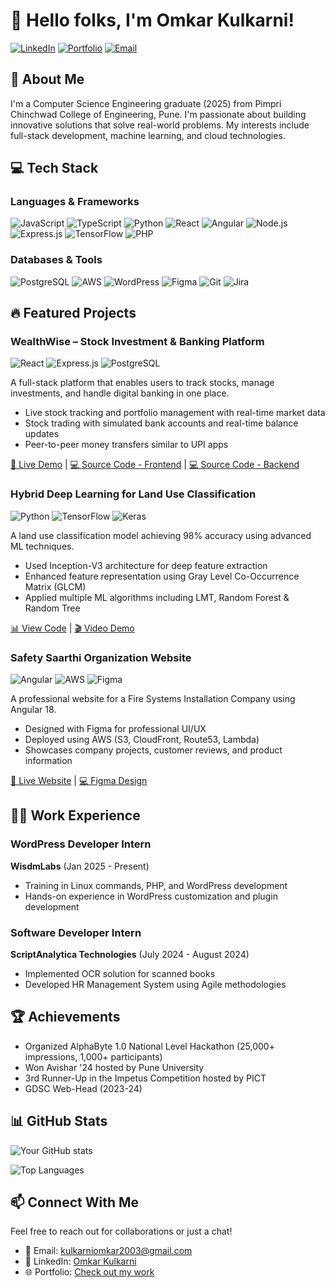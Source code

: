 
# 👋 Hello folks, I'm Omkar Kulkarni!

[![LinkedIn](https://img.shields.io/badge/LinkedIn-0077B5?style=for-the-badge&logo=linkedin&logoColor=white)](https://www.linkedin.com/in/omkarkulkarni7/)
[![Portfolio](https://img.shields.io/badge/Portfolio-000000?style=for-the-badge&logo=About.me&logoColor=white)](https://omkar-kulkarni.vercel.app/)
[![Email](https://img.shields.io/badge/Email-D14836?style=for-the-badge&logo=gmail&logoColor=white)](mailto:kulkarniomkar2003@gmail.com)

## 🚀 About Me
I'm a Computer Science Engineering graduate (2025) from Pimpri Chinchwad College of Engineering, Pune. I'm passionate about building innovative solutions that solve real-world problems. My interests include full-stack development, machine learning, and cloud technologies.

## 💻 Tech Stack

### Languages & Frameworks
![JavaScript](https://img.shields.io/badge/JavaScript-F7DF1E?style=for-the-badge&logo=javascript&logoColor=black)
![TypeScript](https://img.shields.io/badge/TypeScript-007ACC?style=for-the-badge&logo=typescript&logoColor=white)
![Python](https://img.shields.io/badge/Python-3776AB?style=for-the-badge&logo=python&logoColor=white)
![React](https://img.shields.io/badge/React-20232A?style=for-the-badge&logo=react&logoColor=61DAFB)
![Angular](https://img.shields.io/badge/Angular-DD0031?style=for-the-badge&logo=angular&logoColor=white)
![Node.js](https://img.shields.io/badge/Node.js-339933?style=for-the-badge&logo=nodedotjs&logoColor=white)
![Express.js](https://img.shields.io/badge/Express.js-000000?style=for-the-badge&logo=express&logoColor=white)
![TensorFlow](https://img.shields.io/badge/TensorFlow-FF6F00?style=for-the-badge&logo=tensorflow&logoColor=white)
![PHP](https://img.shields.io/badge/PHP-777BB4?style=for-the-badge&logo=php&logoColor=white)

### Databases & Tools
![PostgreSQL](https://img.shields.io/badge/PostgreSQL-316192?style=for-the-badge&logo=postgresql&logoColor=white)
![AWS](https://img.shields.io/badge/AWS-232F3E?style=for-the-badge&logo=amazon-aws&logoColor=white)
![WordPress](https://img.shields.io/badge/WordPress-21759B?style=for-the-badge&logo=wordpress&logoColor=white)
![Figma](https://img.shields.io/badge/Figma-F24E1E?style=for-the-badge&logo=figma&logoColor=white)
![Git](https://img.shields.io/badge/Git-F05032?style=for-the-badge&logo=git&logoColor=white)
![Jira](https://img.shields.io/badge/Jira-0052CC?style=for-the-badge&logo=Jira&logoColor=white)

## 🔥 Featured Projects

### WealthWise – Stock Investment & Banking Platform
![React](https://img.shields.io/badge/React-20232A?style=flat-square&logo=react&logoColor=61DAFB)
![Express.js](https://img.shields.io/badge/Express.js-000000?style=flat-square&logo=express&logoColor=white)
![PostgreSQL](https://img.shields.io/badge/PostgreSQL-316192?style=flat-square&logo=postgresql&logoColor=white)

A full-stack platform that enables users to track stocks, manage investments, and handle digital banking in one place.

- Live stock tracking and portfolio management with real-time market data
- Stock trading with simulated bank accounts and real-time balance updates
- Peer-to-peer money transfers similar to UPI apps

[🔗 Live Demo](https://wealthwise-frontend.vercel.app) | [💻 Source Code - Frontend](https://github.com/Omkarkulkarni7/Wealthwise_Frontend) | [💻 Source Code - Backend](https://github.com/Omkarkulkarni7/Wealthwise_Backend)

### Hybrid Deep Learning for Land Use Classification
![Python](https://img.shields.io/badge/Python-3776AB?style=flat-square&logo=python&logoColor=white)
![TensorFlow](https://img.shields.io/badge/TensorFlow-FF6F00?style=flat-square&logo=tensorflow&logoColor=white)
![Keras](https://img.shields.io/badge/Keras-D00000?style=flat-square&logo=keras&logoColor=white)

A land use classification model achieving 98% accuracy using advanced ML techniques.

- Used Inception-V3 architecture for deep feature extraction
- Enhanced feature representation using Gray Level Co-Occurrence Matrix (GLCM)
- Applied multiple ML algorithms including LMT, Random Forest & Random Tree

[📊 View Code](https://colab.research.google.com/drive/1532X3PeFVfShlMcUPwuiNnYuLLHsE6Wk?usp=sharing) | [🎬 Video Demo](https://www.youtube.com/watch?v=d4Ta2HHlDxE&feature=youtu.be)

### Safety Saarthi Organization Website
![Angular](https://img.shields.io/badge/Angular-DD0031?style=flat-square&logo=angular&logoColor=white)
![AWS](https://img.shields.io/badge/AWS-232F3E?style=flat-square&logo=amazon-aws&logoColor=white)
![Figma](https://img.shields.io/badge/Figma-F24E1E?style=flat-square&logo=figma&logoColor=white)

A professional website for a Fire Systems Installation Company using Angular 18.

- Designed with Figma for professional UI/UX
- Deployed using AWS (S3, CloudFront, Route53, Lambda)
- Showcases company projects, customer reviews, and product information

[🔗 Live Website](https://www.safetysaarthi.com) | [💻 Figma Design](https://www.figma.com/design/TCgioYBQKzKAwzyLCZxwVK/NFPA-Home_Page?node-id=0-1&t=p9F5miEzRqCv9rIQ-1)

## 👨‍💻 Work Experience

### WordPress Developer Intern
**WisdmLabs** (Jan 2025 - Present)
- Training in Linux commands, PHP, and WordPress development
- Hands-on experience in WordPress customization and plugin development

### Software Developer Intern
**ScriptAnalytica Technologies** (July 2024 - August 2024)
- Implemented OCR solution for scanned books
- Developed HR Management System using Agile methodologies

## 🏆 Achievements
- Organized AlphaByte 1.0 National Level Hackathon (25,000+ impressions, 1,000+ participants)
- Won Avishar '24 hosted by Pune University
- 3rd Runner-Up in the Impetus Competition hosted by PICT
- GDSC Web-Head (2023-24)

## 📊 GitHub Stats

![Your GitHub stats](https://github-readme-stats.vercel.app/api?username=Omkarkulkarni7&show_icons=true&theme=radical)

![Top Languages](https://github-readme-stats.vercel.app/api/top-langs/?username=Omkarkulkarni7&layout=compact&theme=radical)

## 📫 Connect With Me

Feel free to reach out for collaborations or just a chat!

- 📧 Email: kulkarniomkar2003@gmail.com
- 💼 LinkedIn: [Omkar Kulkarni](https://www.linkedin.com/in/omkarkulkarni7/)
- 🌐 Portfolio: [Check out my work](https://omkar-kulkarni.vercel.app/)
